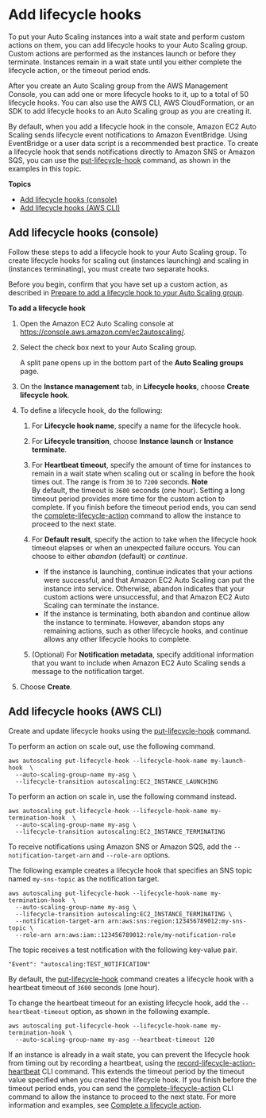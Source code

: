 # Add lifecycle hooks<a name="adding-lifecycle-hooks"></a>

To put your Auto Scaling instances into a wait state and perform custom actions on them, you can add lifecycle hooks to your Auto Scaling group\. Custom actions are performed as the instances launch or before they terminate\. Instances remain in a wait state until you either complete the lifecycle action, or the timeout period ends\.

After you create an Auto Scaling group from the AWS Management Console, you can add one or more lifecycle hooks to it, up to a total of 50 lifecycle hooks\. You can also use the AWS CLI, AWS CloudFormation, or an SDK to add lifecycle hooks to an Auto Scaling group as you are creating it\.

By default, when you add a lifecycle hook in the console, Amazon EC2 Auto Scaling sends lifecycle event notifications to Amazon EventBridge\. Using EventBridge or a user data script is a recommended best practice\. To create a lifecycle hook that sends notifications directly to Amazon SNS or Amazon SQS, you can use the [put\-lifecycle\-hook](https://docs.aws.amazon.com/cli/latest/reference/autoscaling/put-lifecycle-hook.html) command, as shown in the examples in this topic\.

**Topics**
+ [Add lifecycle hooks \(console\)](#adding-lifecycle-hooks-console)
+ [Add lifecycle hooks \(AWS CLI\)](#adding-lifecycle-hooks-aws-cli)

## Add lifecycle hooks \(console\)<a name="adding-lifecycle-hooks-console"></a>

Follow these steps to add a lifecycle hook to your Auto Scaling group\. To create lifecycle hooks for scaling out \(instances launching\) and scaling in \(instances terminating\), you must create two separate hooks\. 

Before you begin, confirm that you have set up a custom action, as described in [Prepare to add a lifecycle hook to your Auto Scaling group](prepare-for-lifecycle-notifications.md)\.

**To add a lifecycle hook**

1. Open the Amazon EC2 Auto Scaling console at [https://console\.aws\.amazon\.com/ec2autoscaling/](https://console.aws.amazon.com/ec2autoscaling/)\.

1. Select the check box next to your Auto Scaling group\.

   A split pane opens up in the bottom part of the **Auto Scaling groups** page\. 

1. On the **Instance management** tab, in **Lifecycle hooks**, choose **Create lifecycle hook**\.

1. To define a lifecycle hook, do the following:

   1. For **Lifecycle hook name**, specify a name for the lifecycle hook\.

   1. For **Lifecycle transition**, choose **Instance launch** or **Instance terminate**\. 

   1. For **Heartbeat timeout**, specify the amount of time for instances to remain in a wait state when scaling out or scaling in before the hook times out\. The range is from `30` to `7200` seconds\. 
**Note**  
By default, the timeout is `3600` seconds \(one hour\)\. Setting a long timeout period provides more time for the custom action to complete\. If you finish before the timeout period ends, you can send the [complete\-lifecycle\-action](https://docs.aws.amazon.com/cli/latest/reference/autoscaling/complete-lifecycle-action.html) command to allow the instance to proceed to the next state\. 

   1. For **Default result**, specify the action to take when the lifecycle hook timeout elapses or when an unexpected failure occurs\. You can choose to either *abandon* \(default\) or *continue*\.
      + If the instance is launching, continue indicates that your actions were successful, and that Amazon EC2 Auto Scaling can put the instance into service\. Otherwise, abandon indicates that your custom actions were unsuccessful, and that Amazon EC2 Auto Scaling can terminate the instance\. 
      + If the instance is terminating, both abandon and continue allow the instance to terminate\. However, abandon stops any remaining actions, such as other lifecycle hooks, and continue allows any other lifecycle hooks to complete\.

   1. \(Optional\) For **Notification metadata**, specify additional information that you want to include when Amazon EC2 Auto Scaling sends a message to the notification target\. 

1. Choose **Create**\.

## Add lifecycle hooks \(AWS CLI\)<a name="adding-lifecycle-hooks-aws-cli"></a>

Create and update lifecycle hooks using the [put\-lifecycle\-hook](https://docs.aws.amazon.com/cli/latest/reference/autoscaling/put-lifecycle-hook.html) command\.

To perform an action on scale out, use the following command\.

```
aws autoscaling put-lifecycle-hook --lifecycle-hook-name my-launch-hook  \
  --auto-scaling-group-name my-asg \
  --lifecycle-transition autoscaling:EC2_INSTANCE_LAUNCHING
```

To perform an action on scale in, use the following command instead\.

```
aws autoscaling put-lifecycle-hook --lifecycle-hook-name my-termination-hook  \
  --auto-scaling-group-name my-asg \
  --lifecycle-transition autoscaling:EC2_INSTANCE_TERMINATING
```

To receive notifications using Amazon SNS or Amazon SQS, add the `--notification-target-arn` and `--role-arn` options\.

The following example creates a lifecycle hook that specifies an SNS topic named `my-sns-topic` as the notification target\.

```
aws autoscaling put-lifecycle-hook --lifecycle-hook-name my-termination-hook  \
  --auto-scaling-group-name my-asg \
  --lifecycle-transition autoscaling:EC2_INSTANCE_TERMINATING \
  --notification-target-arn arn:aws:sns:region:123456789012:my-sns-topic \
  --role-arn arn:aws:iam::123456789012:role/my-notification-role
```

The topic receives a test notification with the following key\-value pair\.

```
"Event": "autoscaling:TEST_NOTIFICATION"
```

By default, the [put\-lifecycle\-hook](https://docs.aws.amazon.com/cli/latest/reference/autoscaling/put-lifecycle-hook.html) command creates a lifecycle hook with a heartbeat timeout of `3600` seconds \(one hour\)\. 

To change the heartbeat timeout for an existing lifecycle hook, add the `--heartbeat-timeout` option, as shown in the following example\.

```
aws autoscaling put-lifecycle-hook --lifecycle-hook-name my-termination-hook \
  --auto-scaling-group-name my-asg --heartbeat-timeout 120
```

If an instance is already in a wait state, you can prevent the lifecycle hook from timing out by recording a heartbeat, using the [record\-lifecycle\-action\-heartbeat](https://docs.aws.amazon.com/cli/latest/reference/autoscaling/record-lifecycle-action-heartbeat.html) CLI command\. This extends the timeout period by the timeout value specified when you created the lifecycle hook\. If you finish before the timeout period ends, you can send the [complete\-lifecycle\-action](https://docs.aws.amazon.com/cli/latest/reference/autoscaling/complete-lifecycle-action.html) CLI command to allow the instance to proceed to the next state\. For more information and examples, see [Complete a lifecycle action](completing-lifecycle-hooks.md)\.